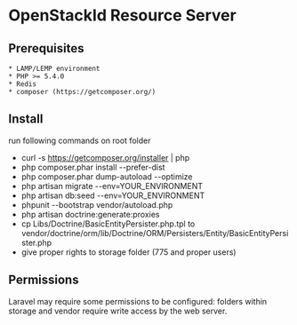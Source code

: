 # OpenStackId Resource Server

## Prerequisites

    * LAMP/LEMP environment
    * PHP >= 5.4.0
    * Redis
    * composer (https://getcomposer.org/)

## Install

run following commands on root folder
   * curl -s https://getcomposer.org/installer | php
   * php composer.phar install --prefer-dist
   * php composer.phar dump-autoload --optimize
   * php artisan migrate --env=YOUR_ENVIRONMENT
   * php artisan db:seed --env=YOUR_ENVIRONMENT
   * phpunit --bootstrap vendor/autoload.php
   * php artisan doctrine:generate:proxies
   * cp Libs/Doctrine/BasicEntityPersister.php.tpl to vendor/doctrine/orm/lib/Doctrine/ORM/Persisters/Entity/BasicEntityPersister.php
   * give proper rights to storage folder (775 and proper users)
   
## Permissions

Laravel may require some permissions to be configured: folders within storage and vendor require write access by the web server.   
